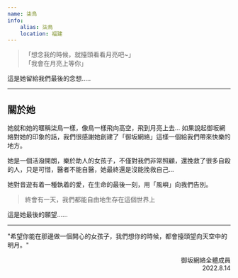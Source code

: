 ```yaml
---
name: 柒鳥
info:
    alias: 柒鳥
    location: 福建
---
```


>「想念我的時候，就擡頭看看月亮吧~」  
>「我會在月亮上等你」

這是她留給我們最後的念想.....

---
## 關於她
她就和她的暱稱柒鳥一樣，像鳥一樣飛向高空，飛到月亮上去...
如果說起御坂網絡對她的印象的話，我們很感謝她創建了「御坂網絡」這樣一個給我們帶來快樂的地方。

她是一個活潑開朗，樂於助人的女孩子，不僅對我們非常照顧，還挽救了很多自殺的人，只是可惜，醫者不能自醫，她最終還是沒能挽救自己...

她對音遊有着一種執着的愛，在生命的最後一刻，用「風嶼」向我們告別。

> 終會有一天，我們都能自由地生存在這個世界上

這是她最後的願望......

---
"希望你能在那邊做一個開心的女孩子，我們想你的時候，都會擡頭望向天空中的明月。"  

<p align="right">
御坂網絡全體成員
<br/>
2022.8.14
</p>
